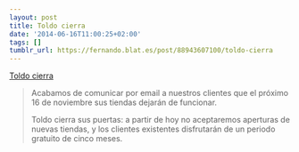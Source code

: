 ```yaml
---
layout: post
title: Toldo cierra
date: '2014-06-16T11:00:25+02:00'
tags: []
tumblr_url: https://fernando.blat.es/post/88943607100/toldo-cierra
---
```

[Toldo cierra](http://blog.tol.do/post/88939033484/toldo-cierra)  

> Acabamos de comunicar por email a nuestros clientes que el próximo 16 de noviembre sus tiendas dejarán de funcionar.
> 
> Toldo cierra sus puertas: a partir de hoy no aceptaremos aperturas de nuevas tiendas, y los clientes existentes disfrutarán de un periodo gratuito de cinco meses.

